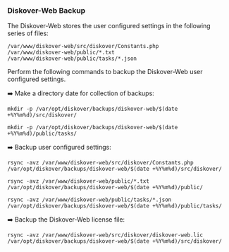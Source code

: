 ### Diskover-Web Backup

The Diskover-Web stores the user configured settings in the following series of files:
```
/var/www/diskover-web/src/diskover/Constants.php
/var/www/diskover-web/public/*.txt
/var/www/diskover-web/public/tasks/*.json
```

Perform the following commands to backup the Diskover-Web user configured settings. 

➡️ Make a directory date for collection of backups:
```
mkdir -p /var/opt/diskover/backups/diskover-web/$(date +%Y%m%d)/src/diskover/
```

```
mkdir -p /var/opt/diskover/backups/diskover-web/$(date +%Y%m%d)/public/tasks/
```

➡️  Backup user configured settings:
```
rsync -avz /var/www/diskover-web/src/diskover/Constants.php /var/opt/diskover/backups/diskover-web/$(date +%Y%m%d)/src/diskover/
```

```
rsync -avz /var/www/diskover-web/public/*.txt /var/opt/diskover/backups/diskover-web/$(date +%Y%m%d)/public/
```

```
rsync -avz /var/www/diskover-web/public/tasks/*.json /var/opt/diskover/backups/diskover-web/$(date +%Y%m%d)/public/tasks/
```

➡️ Backup the Diskover-Web license file:
```
rsync -avz /var/www/diskover-web/src/diskover/diskover-web.lic /var/opt/diskover/backups/diskover-web/$(date +%Y%m%d)/src/diskover/
```
